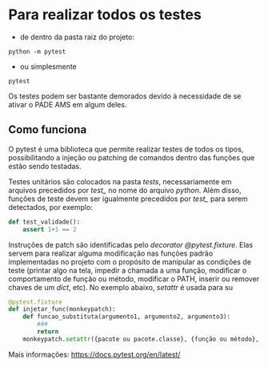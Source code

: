 # Para realizar todos os testes

- de dentro da pasta raiz do projeto:
```
python -m pytest
```
- ou simplesmente
```
pytest
```
Os testes podem ser bastante demorados devido à necessidade de se ativar o PADE AMS em algum deles.

## Como funciona
O pytest é uma biblioteca que permite realizar testes de todos os tipos, possibilitando a injeção ou patching de comandos dentro das funçôes que estão sendo testadas.

Testes unitários são colocados na pasta _tests_, necessariamente em arquivos precedidos por _test\__ no nome do arquivo *python*.
Além disso, funções de teste devem ser igualmente precedidos por _test\__ para serem detectados, por exemplo:
```python
def test_validade():
    assert 1+1 == 2
```

Instruções de patch são identificadas pelo _decorator_ *@pytest.fixture*. Elas servem para realizar alguma modificação nas funções padrão implementadas no projeto com o propósito de manipular as condições de teste (printar algo na tela, impedir a chamada a uma função, modificar o comportamento de função ou método, modificar o PATH, inserir ou remover chaves de um _dict_, etc). No exemplo abaixo, _setattr_ é usada para su
```python
@pytest.fixture
def injetar_func(monkeypatch):
    def funcao_substituta(argumento1, argumento2, argumento3):
        ###
        return 
    monkeypatch.setattr({pacote ou pacote.classe}, {função ou método}, funcao_substituta)
```

Mais informações: https://docs.pytest.org/en/latest/